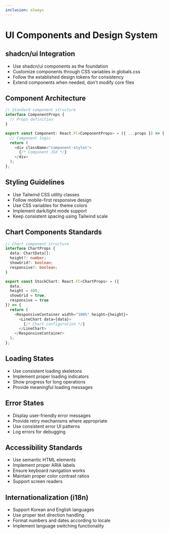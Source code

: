 ```yaml
---
inclusion: always
---
```


# UI Components and Design System

## shadcn/ui Integration
- Use shadcn/ui components as the foundation
- Customize components through CSS variables in globals.css
- Follow the established design tokens for consistency
- Extend components when needed, don't modify core files

## Component Architecture
```typescript
// Standard component structure
interface ComponentProps {
  // Props definition
}

export const Component: React.FC<ComponentProps> = ({ ...props }) => {
  // Component logic
  return (
    <div className="component-styles">
      {/* Component JSX */}
    </div>
  );
};
```

## Styling Guidelines
- Use Tailwind CSS utility classes
- Follow mobile-first responsive design
- Use CSS variables for theme colors
- Implement dark/light mode support
- Keep consistent spacing using Tailwind scale

## Chart Components Standards
```typescript
// Chart component structure
interface ChartProps {
  data: ChartData[];
  height?: number;
  showGrid?: boolean;
  responsive?: boolean;
}

export const StockChart: React.FC<ChartProps> = ({
  data,
  height = 400,
  showGrid = true,
  responsive = true
}) => {
  return (
    <ResponsiveContainer width="100%" height={height}>
      <LineChart data={data}>
        {/* Chart configuration */}
      </LineChart>
    </ResponsiveContainer>
  );
};
```

## Loading States
- Use consistent loading skeletons
- Implement proper loading indicators
- Show progress for long operations
- Provide meaningful loading messages

## Error States
- Display user-friendly error messages
- Provide retry mechanisms where appropriate
- Use consistent error UI patterns
- Log errors for debugging

## Accessibility Standards
- Use semantic HTML elements
- Implement proper ARIA labels
- Ensure keyboard navigation works
- Maintain proper color contrast ratios
- Support screen readers

## Internationalization (i18n)
- Support Korean and English languages
- Use proper text direction handling
- Format numbers and dates according to locale
- Implement language switching functionality